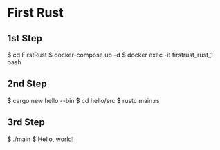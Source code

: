 # First Rust

## 1st Step
$ cd FirstRust
$ docker-compose up -d
$ docker exec -it firstrust_rust_1 bash

## 2nd Step
$ cargo new hello --bin
$ cd hello/src
$ rustc main.rs

## 3rd Step
$ ./main
$ Hello, world!

